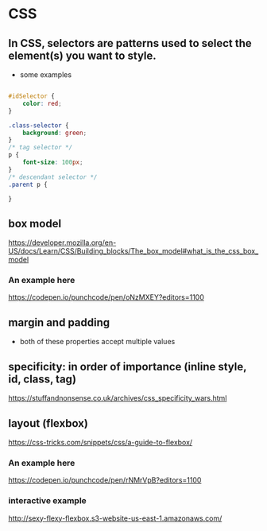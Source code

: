 # CSS

## In CSS, selectors are patterns used to select the element(s) you want to style.

- some examples

```css

#idSelector {
    color: red;
}

.class-selector {
    background: green;
}
/* tag selector */
p {
    font-size: 100px;
}
/* descendant selector */
.parent p {

}
```

## box model

https://developer.mozilla.org/en-US/docs/Learn/CSS/Building_blocks/The_box_model#what_is_the_css_box_model

### An example here

https://codepen.io/punchcode/pen/oNzMXEY?editors=1100

## margin and padding

- both of these properties accept multiple values

## specificity: in order of importance (inline style, id, class, tag)

https://stuffandnonsense.co.uk/archives/css_specificity_wars.html

## layout (flexbox)

https://css-tricks.com/snippets/css/a-guide-to-flexbox/

### An example here

https://codepen.io/punchcode/pen/rNMrVpB?editors=1100

### interactive example

http://sexy-flexy-flexbox.s3-website-us-east-1.amazonaws.com/